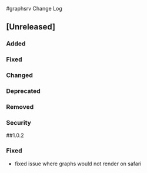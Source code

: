 
#graphsrv Change Log

## [Unreleased]
### Added
### Fixed
### Changed
### Deprecated
### Removed
### Security

##1.0.2
### Fixed
- fixed issue where graphs would not render on safari
